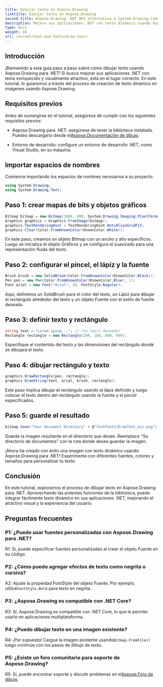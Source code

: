 ```yaml
---
title: Dibujar texto en Aspose.Drawing
linktitle: Dibujar texto en Aspose.Drawing
second_title: Aspose.Drawing .NET API alternativa a System.Drawing.Common
description: Mejore sus aplicaciones .NET con texto dinámico usando Aspose.Drawing para .NET. Siga nuestra guía paso a paso para dibujar texto, personalizar fuentes y crear imágenes visualmente atractivas.
type: docs
weight: 10
url: /es/net/text-and-fonts/draw-text/
---
```

## Introducción

¡Bienvenido a esta guía paso a paso sobre cómo dibujar texto usando Aspose.Drawing para .NET! Si busca mejorar sus aplicaciones .NET con texto enriquecido y visualmente atractivo, está en el lugar correcto. En este tutorial, lo guiaremos a través del proceso de creación de texto dinámico en imágenes usando Aspose.Drawing.

## Requisitos previos

Antes de sumergirse en el tutorial, asegúrese de cumplir con los siguientes requisitos previos:

-  Aspose.Drawing para .NET: asegúrese de tener la biblioteca instalada. Puedes descargarlo desde el[Aspose.Documentación de dibujo](https://reference.aspose.com/drawing/net/).

- Entorno de desarrollo: configure un entorno de desarrollo .NET, como Visual Studio, en su máquina.

## Importar espacios de nombres

Comience importando los espacios de nombres necesarios a su proyecto:

```csharp
using System.Drawing;
using System.Drawing.Text;
```

## Paso 1: crear mapas de bits y objetos gráficos

```csharp
Bitmap bitmap = new Bitmap(1000, 800, System.Drawing.Imaging.PixelFormat.Format32bppPArgb);
Graphics graphics = Graphics.FromImage(bitmap);
graphics.TextRenderingHint = TextRenderingHint.AntiAliasGridFit;
graphics.Clear(Color.FromKnownColor(KnownColor.White));
```

En este paso, creamos un objeto Bitmap con un ancho y alto específicos. Luego se inicializa el objeto Gráficos y se configura el suavizado para una representación fluida del texto.

## Paso 2: configurar el pincel, el lápiz y la fuente

```csharp
Brush brush = new SolidBrush(Color.FromKnownColor(KnownColor.Black));
Pen pen = new Pen(Color.FromKnownColor(KnownColor.Blue), 1);
Font arial = new Font("Arial", 20, FontStyle.Regular);
```

Aquí, definimos un SolidBrush para el color del texto, un Lápiz para dibujar el rectángulo alrededor del texto y un objeto Fuente con el estilo de fuente deseado.

## Paso 3: definir texto y rectángulo

```csharp
string text = "Lorem ipsum..."; // (Su texto deseado)
Rectangle rectangle = new Rectangle(100, 100, 800, 600);
```

Especifique el contenido del texto y las dimensiones del rectángulo donde se dibujará el texto.

## Paso 4: dibujar rectángulo y texto

```csharp
graphics.DrawRectangle(pen, rectangle);
graphics.DrawString(text, arial, brush, rectangle);
```

Este paso implica dibujar el rectángulo usando el lápiz definido y luego colocar el texto dentro del rectángulo usando la fuente y el pincel especificados.

## Paso 5: guarde el resultado

```csharp
bitmap.Save("Your Document Directory" + @"TextFonts\DrawText_out.png");
```

Guarde la imagen resultante en el directorio que desee. Reemplace "Su directorio de documentos" con la ruta donde desea guardar la imagen.

¡Ahora ha creado con éxito una imagen con texto dinámico usando Aspose.Drawing para .NET! Experimenta con diferentes fuentes, colores y tamaños para personalizar tu texto.

## Conclusión

En este tutorial, exploramos el proceso de dibujar texto en Aspose.Drawing para .NET. Aprovechando las potentes funciones de la biblioteca, puede integrar fácilmente texto dinámico en sus aplicaciones .NET, mejorando el atractivo visual y la experiencia del usuario.

## Preguntas frecuentes

### P1: ¿Puedo usar fuentes personalizadas con Aspose.Drawing para .NET?

R1: Sí, puede especificar fuentes personalizadas al crear el objeto Fuente en su código.

### P2: ¿Cómo puedo agregar efectos de texto como negrita o cursiva?

 A2: Ajuste la propiedad FontStyle del objeto Fuente. Por ejemplo, utilice`FontStyle.Bold` para texto en negrita.

### P3: ¿Aspose.Drawing es compatible con .NET Core?

R3: Sí, Aspose.Drawing es compatible con .NET Core, lo que le permite usarlo en aplicaciones multiplataforma.

### P4: ¿Puedo dibujar texto en una imagen existente?

 R4: ¡Por supuesto! Cargue la imagen existente usando`Bitmap.FromFile()` luego continúe con los pasos de dibujo de texto.

### P5: ¿Existe un foro comunitario para soporte de Aspose.Drawing?

 R5: Sí, puede encontrar soporte y discutir problemas en el[Aspose.Foro de dibujo](https://forum.aspose.com/c/diagram/17).